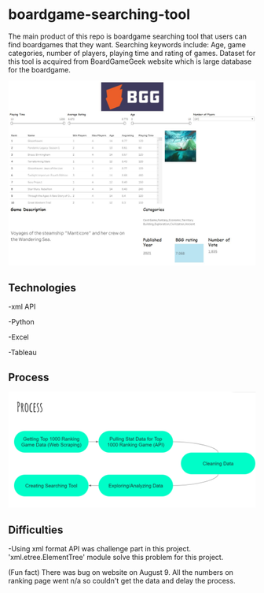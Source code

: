 # boardgame-searching-tool

The main product of this repo is boardgame searching tool that users can find boardgames that they want.
Searching keywords include: Age, game categories, number of players, playing time and rating of games.
Dataset for this tool is acquired from BoardGameGeek website which is large database for the boardgame.


![image](bgg_tool.jpg)


## Technologies
-xml API

-Python

-Excel

-Tableau

## Process
![image](process.PNG)

## Difficulties
-Using xml format API was challenge part in this project. 'xml.etree.ElementTree' module solve this problem for this project.

(Fun fact) There was bug on website on August 9. All the numbers on ranking page went n/a so couldn't get the data and delay the process.

